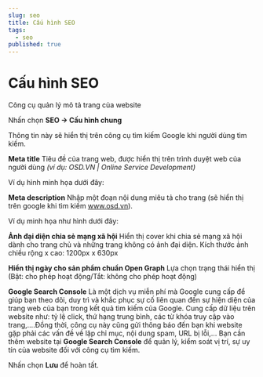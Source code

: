 ```yaml
---
slug: seo
title: Cấu hình SEO
tags:
  - seo
published: true
---
```

# Cấu hình SEO

Công cụ quản lý mô tả trang của website

Nhấn chọn **SEO -> Cấu hình chung**

Thông tin này sẽ hiển thị trên công cụ tìm kiếm Google khi người dùng tìm kiếm.

**Meta title** Tiêu đề của trang web, được hiển thị trên trình duyệt web của người dùng _(ví dụ: OSD.VN | Online Service Development)_

Ví dụ hình minh họa dưới đây:

**Meta description** Nhập một đoạn nội dung miêu tả cho trang (sẽ hiển thị trên google khi tìm kiếm www.osd.vn).

Ví dụ minh họa như hình dưới đây:

**Ảnh đại diện chia sẻ mạng xã hội** Hiển thị cover khi chia sẻ mạng xã hội dành cho trang chủ và những trang không có ảnh đại diện. Kích thước ảnh chiều rộng x cao: 1200px x 630px

**Hiển thị ngày cho sản phẩm chuẩn Open Graph** Lựa chọn trạng thái hiển thị (Bật: cho phép hoạt động/Tắt: không cho phép hoạt động)

**Google Search Console** Là một dịch vụ miễn phí mà Google cung cấp để giúp bạn theo dõi, duy trì và khắc phục sự cố liên quan đến sự hiện diện của trang web của bạn trong kết quả tìm kiếm của Google. Cung cấp dữ liệu trên website như: tỷ lệ click, thứ hạng trung bình, các từ khóa truy cập vào trang,….Đồng thời, công cụ này cũng gửi thông báo đến bạn khi website gặp phải các vấn đề về lặp chỉ mục, nội dung spam, URL bị lỗi,… Bạn cần thêm website tại **Google Search Console** để quản lý, kiểm soát vị trí, sự uy tín của website đối với công cụ tìm kiếm.

Nhấn chọn **Lưu** để hoàn tất.
